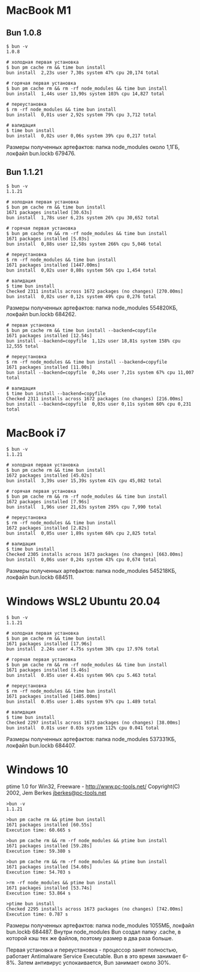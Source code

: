 # MacBook M1

## Bun 1.0.8

```
$ bun -v
1.0.8

# холодная первая установка
$ bun pm cache rm && time bun install
bun install  2,23s user 7,30s system 47% cpu 20,174 total

# горячая первая установка
$ bun pm cache rm && rm -rf node_modules && time bun install
bun install  1,44s user 13,90s system 103% cpu 14,827 total

# переустановка
$ rm -rf node_modules && time bun install
bun install  0,01s user 2,92s system 79% cpu 3,712 total

# валидация
$ time bun install
bun install  0,02s user 0,06s system 39% cpu 0,217 total
```

Размеры полученных артефактов: папка node_modules около 1,1ГБ, локфайл bun.lockb 679476.

## Bun 1.1.21

```
$ bun -v
1.1.21

# холодная первая установка
$ bun pm cache rm && time bun install
1671 packages installed [30.63s]
bun install  1,78s user 6,23s system 26% cpu 30,652 total

# горячая первая установка
$ bun pm cache rm && rm -rf node_modules && time bun install
1671 packages installed [5.03s]
bun install  0,88s user 12,58s system 266% cpu 5,046 total

# переустановка
$ rm -rf node_modules && time bun install
1671 packages installed [1447.00ms]
bun install  0,02s user 0,80s system 56% cpu 1,454 total

# валидация
$ time bun install
Checked 2311 installs across 1672 packages (no changes) [270.00ms]
bun install  0,02s user 0,12s system 49% cpu 0,276 total
```

Размеры полученных артефактов: папка node_modules 554820КБ, локфайл bun.lockb 684262.

```
# первая установка
$ bun pm cache rm && time bun install --backend=copyfile
1671 packages installed [12.54s]
bun install --backend=copyfile  1,12s user 18,81s system 158% cpu 12,555 total

# переустановка
$ rm -rf node_modules && time bun install --backend=copyfile
1671 packages installed [11.00s]
bun install --backend=copyfile  0,24s user 7,21s system 67% cpu 11,007 total

# валидация
$ time bun install --backend=copyfile
Checked 2311 installs across 1672 packages (no changes) [216.00ms]
bun install --backend=copyfile  0,03s user 0,11s system 60% cpu 0,231 total
```

# MacBook i7

```
$ bun -v
1.1.21

# холодная первая установка
$ bun pm cache rm && time bun install
1672 packages installed [45.02s]
bun install  3,39s user 15,39s system 41% cpu 45,082 total

# горячая первая установка
$ bun pm cache rm && rm -rf node_modules && time bun install
1672 packages installed [7.96s]
bun install  1,96s user 21,63s system 295% cpu 7,990 total

# переустановка
$ rm -rf node_modules && time bun install
1672 packages installed [2.82s]
bun install  0,05s user 1,89s system 68% cpu 2,825 total

# валидация
$ time bun install
Checked 2305 installs across 1673 packages (no changes) [663.00ms]
bun install  0,06s user 0,24s system 43% cpu 0,674 total
```

Размеры полученных артефактов: папка node_modules 545218КБ, локфайл bun.lockb 684511.

# Windows WSL2 Ubuntu 20.04

```
$ bun -v
1.1.21

# холодная первая установка
$ bun pm cache rm && time bun install
1671 packages installed [17.96s]
bun install  2.24s user 4.75s system 38% cpu 17.976 total

# горячая первая установка
$ bun pm cache rm && rm -rf node_modules && time bun install
1671 packages installed [5.46s]
bun install  0.85s user 4.41s system 96% cpu 5.463 total

# переустановка
$ rm -rf node_modules && time bun install
1671 packages installed [1485.00ms]
bun install  0.05s user 1.40s system 97% cpu 1.489 total

# валидация
$ time bun install
Checked 2297 installs across 1673 packages (no changes) [38.00ms]
bun install  0.01s user 0.03s system 112% cpu 0.041 total
```

Размеры полученных артефактов: папка node_modules 537331КБ, локфайл bun.lockb 684407.

# Windows 10

ptime 1.0 for Win32, Freeware - http://www.pc-tools.net/ Copyright(C) 2002, Jem Berkes <jberkes@pc-tools.net>

```
>bun -v
1.1.21

>bun pm cache rm && ptime bun install
1671 packages installed [60.55s]
Execution time: 60.665 s

>bun pm cache rm && rm -rf node_modules && ptime bun install
1671 packages installed [59.28s]
Execution time: 59.380 s

>bun pm cache rm && rm -rf node_modules && ptime bun install
1671 packages installed [54.60s]
Execution time: 54.703 s

>rm -rf node_modules && ptime bun install
1671 packages installed [53.74s]
Execution time: 53.864 s

>ptime bun install
Checked 2295 installs across 1673 packages (no changes) [742.00ms]
Execution time: 0.787 s
```

Размеры полученных артефактов: папка node_modules 1055МБ, локфайл bun.lockb 684487.
Внутри node_modules Bun создал папку .cache, в которой кэш тех же файлов, поэтому размер в два раза больше.

Первая установка и переустановка - процессор занят полностью, работает Antimalware Service Executable. Bun в это время занимает 6-8%. Затем антивирус успокаивается, Bun занимает около 30%.
